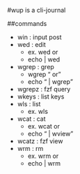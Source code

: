 #wup is a cli-journal

##commands
- win : input post
- wed : edit
  - ex. wed <key> or 
  - echo <key> | wed
- wgrep : grep
  - wgrep <q> or 
  - echo <q> | wgrep
- wgrepz :  fzf query
- wkeys : list keys
- wls : list 
  - ex. wls <any>
- wcat : cat 
  - ex. wcat <key> or 
  - echo <q> | wview
- wcatz : fzf view
- wrm : rm 
  - ex. wrm <key> or 
  - echo <key> | wrm
